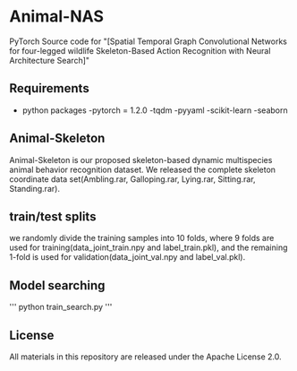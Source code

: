 # Animal-NAS
PyTorch Source code for "[Spatial Temporal Graph Convolutional Networks for four-legged wildlife Skeleton-Based Action Recognition with Neural Architecture Search]"

## Requirements
- python packages
  -pytorch = 1.2.0
  -tqdm
  -pyyaml
  -scikit-learn
  -seaborn

## Animal-Skeleton
Animal-Skeleton is our proposed skeleton-based dynamic multispecies animal behavior recognition dataset. We released the complete skeleton coordinate data set(Ambling.rar, Galloping.rar, Lying.rar, Sitting.rar, Standing.rar).

## train/test splits
we randomly divide the training samples into 10 folds, where 9 folds are used for training(data_joint_train.npy and label_train.pkl), and the remaining 1-fold is used for validation(data_joint_val.npy and label_val.pkl).

## Model searching
'''
python train_search.py
'''

## License
All materials in this repository are released under the Apache License 2.0.
  
